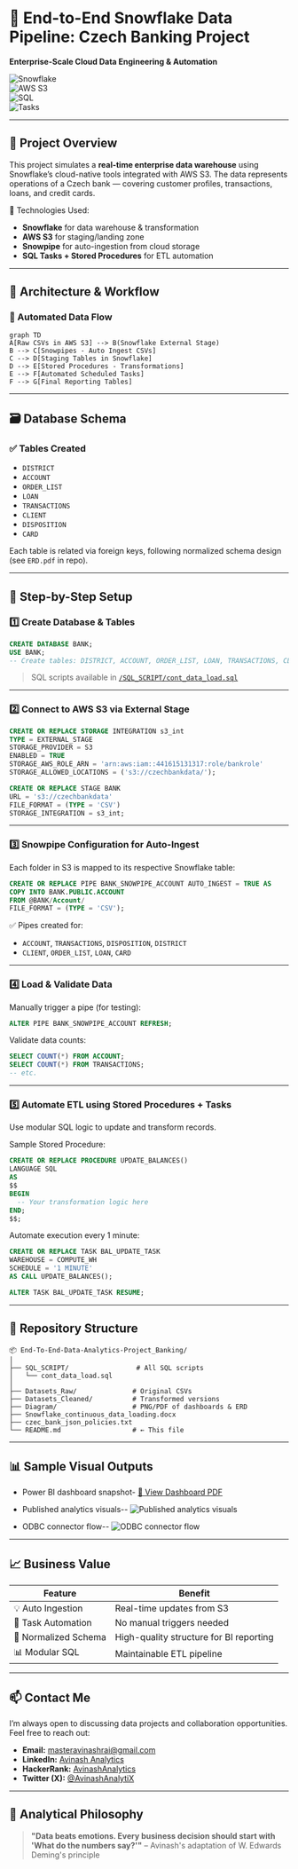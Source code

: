 # 🏦 End-to-End Snowflake Data Pipeline: Czech Banking Project  
**Enterprise-Scale Cloud Data Engineering & Automation**

![Snowflake](https://img.shields.io/badge/Snowflake-Cloud%20Data%20Platform-blue)  
![AWS S3](https://img.shields.io/badge/AWS%20S3-Connected-green)  
![SQL](https://img.shields.io/badge/SQL-Fully%20Automated-orange)  
![Tasks](https://img.shields.io/badge/Tasks-Enabled-informational)

---

## 📌 Project Overview

This project simulates a **real-time enterprise data warehouse** using Snowflake’s cloud-native tools integrated with AWS S3. The data represents operations of a Czech bank — covering customer profiles, transactions, loans, and credit cards.

🔧 Technologies Used:
- **Snowflake** for data warehouse & transformation  
- **AWS S3** for staging/landing zone  
- **Snowpipe** for auto-ingestion from cloud storage  
- **SQL Tasks + Stored Procedures** for ETL automation  

---

## 🧱 Architecture & Workflow

### 🔄 Automated Data Flow

```mermaid
graph TD
A[Raw CSVs in AWS S3] --> B(Snowflake External Stage)
B --> C[Snowpipes - Auto Ingest CSVs]
C --> D[Staging Tables in Snowflake]
D --> E[Stored Procedures - Transformations]
E --> F[Automated Scheduled Tasks]
F --> G[Final Reporting Tables]
````

---

## 🗃️ Database Schema

### ✅ Tables Created

* `DISTRICT`
* `ACCOUNT`
* `ORDER_LIST`
* `LOAN`
* `TRANSACTIONS`
* `CLIENT`
* `DISPOSITION`
* `CARD`

Each table is related via foreign keys, following normalized schema design (see `ERD.pdf` in repo).

---

## 🚀 Step-by-Step Setup

### 1️⃣ Create Database & Tables

```sql
CREATE DATABASE BANK;
USE BANK;
-- Create tables: DISTRICT, ACCOUNT, ORDER_LIST, LOAN, TRANSACTIONS, CLIENT, DISPOSITION, CARD
```

> SQL scripts available in [`/SQL_SCRIPT/cont_data_load.sql`](SQL_SCRIPT/cont_data_load.sql)

---

### 2️⃣ Connect to AWS S3 via External Stage

```sql
CREATE OR REPLACE STORAGE INTEGRATION s3_int
TYPE = EXTERNAL_STAGE
STORAGE_PROVIDER = S3
ENABLED = TRUE
STORAGE_AWS_ROLE_ARN = 'arn:aws:iam::441615131317:role/bankrole'
STORAGE_ALLOWED_LOCATIONS = ('s3://czechbankdata/');

CREATE OR REPLACE STAGE BANK
URL = 's3://czechbankdata'
FILE_FORMAT = (TYPE = 'CSV')
STORAGE_INTEGRATION = s3_int;
```

---

### 3️⃣ Snowpipe Configuration for Auto-Ingest

Each folder in S3 is mapped to its respective Snowflake table:

```sql
CREATE OR REPLACE PIPE BANK_SNOWPIPE_ACCOUNT AUTO_INGEST = TRUE AS
COPY INTO BANK.PUBLIC.ACCOUNT
FROM @BANK/Account/
FILE_FORMAT = (TYPE = 'CSV');
```

✅ Pipes created for:

* `ACCOUNT`, `TRANSACTIONS`, `DISPOSITION`, `DISTRICT`
* `CLIENT`, `ORDER_LIST`, `LOAN`, `CARD`

---

### 4️⃣ Load & Validate Data

Manually trigger a pipe (for testing):

```sql
ALTER PIPE BANK_SNOWPIPE_ACCOUNT REFRESH;
```

Validate data counts:

```sql
SELECT COUNT(*) FROM ACCOUNT;
SELECT COUNT(*) FROM TRANSACTIONS;
-- etc.
```

---

### 5️⃣ Automate ETL using Stored Procedures + Tasks

Use modular SQL logic to update and transform records.

Sample Stored Procedure:

```sql
CREATE OR REPLACE PROCEDURE UPDATE_BALANCES()
LANGUAGE SQL
AS
$$
BEGIN
  -- Your transformation logic here
END;
$$;
```

Automate execution every 1 minute:

```sql
CREATE OR REPLACE TASK BAL_UPDATE_TASK
WAREHOUSE = COMPUTE_WH
SCHEDULE = '1 MINUTE'
AS CALL UPDATE_BALANCES();

ALTER TASK BAL_UPDATE_TASK RESUME;
```

---

## 📂 Repository Structure

```
📦 End-To-End-Data-Analytics-Project_Banking/
│
├── SQL_SCRIPT/                 # All SQL scripts
│   └── cont_data_load.sql
│
├── Datasets_Raw/              # Original CSVs
├── Datasets_Cleaned/          # Transformed versions
├── Diagram/                   # PNG/PDF of dashboards & ERD
├── Snowflake_continuous_data_loading.docx
├── czec_bank_json_policies.txt
└── README.md                  # ← This file
```

---

## 📊 Sample Visual Outputs

* Power BI dashboard snapshot- [📄 View Dashboard PDF](https://github.com/AvinashAnalytics/End-to-End-Snowflake-Data-Pipeline/blob/main/DASHBOARD_PBI.pdf)

*  Published analytics visuals--
 ![Published analytics visuals](https://github.com/AvinashAnalytics/End-to-End-Snowflake-Data-Pipeline/blob/main/Diagram/Banking_KPI_PBI.png)

* ODBC connector flow--
  ![ODBC connector flow](https://github.com/AvinashAnalytics/End-to-End-Snowflake-Data-Pipeline/blob/main/Diagram/SNOWFLAKE_PBI_CONNECTION.png)

---

## 📈 Business Value

| Feature              | Benefit                                 |
| -------------------- | --------------------------------------- |
| 💡 Auto Ingestion    | Real-time updates from S3               |
| 🔄 Task Automation   | No manual triggers needed               |
| 🧩 Normalized Schema | High-quality structure for BI reporting |
| 📊 Modular SQL       | Maintainable ETL pipeline               |

---

## 📫 Contact Me

I’m always open to discussing data projects and collaboration opportunities. Feel free to reach out:

* **Email:** [masteravinashrai@gmail.com](mailto:masteravinashrai@gmail.com)
* **LinkedIn:** [Avinash Analytics](https://www.linkedin.com/in/avinashanalytics/)
* **HackerRank:** [AvinashAnalytics](https://www.hackerrank.com/AvinashAnalytics)
* **Twitter (X):** [@AvinashAnalytiX](https://x.com/AvinashAnalytiX)

---

## 💬 Analytical Philosophy

> **"Data beats emotions. Every business decision should start with 'What do the numbers say?'"**
> – Avinash's adaptation of W. Edwards Deming's principle

